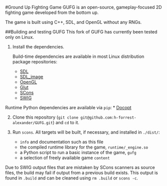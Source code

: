 #Ground Up Fighting Game 
GUFG is an open-source, gameplay-focused 2D fighting game developed from the bottom up.

The game is built using C++, SDL, and OpenGL without any RNGs.

##Building and testing GUFG
This fork of GUFG has currently been tested only on Linux.

1. Install the dependencies.

   Build-time dependencies are available in most
    Linux distribution package repositories:

    * [SDL](http://www.libsdl.org/download-1.2.php)
    * [SDL\_image](http://www.libsdl.org/projects/SDL_image/)
    * [OpenGL](http://www.opengl.org/wiki/Getting_Started#Linux)
    * [Glut](http://freeglut.sourceforge.net/)
    * [SCons](http://www.scons.org/)
    * [SWIG](http://www.swig.org/)

  Runtime Python dependencies are available via `pip`:
    * [Docopt](https://github.com/docopt/docopt)

2. Clone this repository
  (`git clone git@github.com:h-forrest-alexander/GUFG.git`) 
    and `cd` to it.

3. Run `scons`.
   All targets will be built, if necessary, and installed in `./dist/`:
    * `info` and documentation such as this file
    * the compiled runtime library for the game, `runtime/_engine.so`
    * a Python script to run a basic instance of the game, `gufg`
    * a selection of freely available game `content`

  Due to SWIG output files that are mistaken by SCons scanners as source files,
   the build may fail if output from a previous build exists.
  This output is found in `.build` and can be cleaned using
    `rm .build` or `scons -c`.

